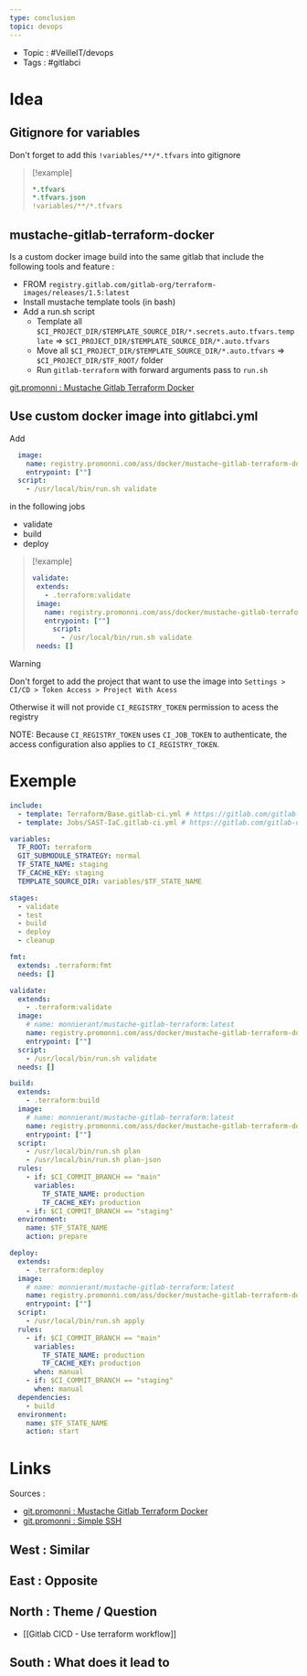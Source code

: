 ```yaml
---
type: conclusion
topic: devops 
---
```


- Topic : #VeilleIT/devops 
- Tags : #gitlabci 

# Idea


## Gitignore for variables 

Don't forget to add this `!variables/**/*.tfvars` into gitignore

> [!example] 
> ```yaml
> *.tfvars
> *.tfvars.json
> !variables/**/*.tfvars 
> ```

## mustache-gitlab-terraform-docker

Is a custom docker image build into the same gitlab that include the following tools and feature :
- FROM `registry.gitlab.com/gitlab-org/terraform-images/releases/1.5:latest`
- Install mustache template tools (in bash)
- Add a run.sh script
	- Template all `$CI_PROJECT_DIR/$TEMPLATE_SOURCE_DIR/*.secrets.auto.tfvars.template` => `$CI_PROJECT_DIR/$TEMPLATE_SOURCE_DIR/*.auto.tfvars`
	- Move all `$CI_PROJECT_DIR/$TEMPLATE_SOURCE_DIR/*.auto.tfvars` => `$CI_PROJECT_DIR/$TF_ROOT/` folder
	- Run `gitlab-terraform` with forward arguments pass to `run.sh`


[git.promonni : Mustache Gitlab Terraform Docker](https://git.promonni.com/ass/docker/mustache-gitlab-terraform-docker)



## Use custom docker image into gitlabci.yml

Add
```yaml
  image: 
    name: registry.promonni.com/ass/docker/mustache-gitlab-terraform-docker:main
    entrypoint: [""]
  script:
    - /usr/local/bin/run.sh validate
```

in the following jobs
- validate
- build 
- deploy


> [!example] 
>  ```yaml
> validate:
>   extends:
>     - .terraform:validate
>   image: 
>     name: registry.promonni.com/ass/docker/mustache-gitlab-terraform-docker:main
>     entrypoint: [""]
>       script:
>         - /usr/local/bin/run.sh validate
>   needs: []
> ```



> [!warning] 
> Don't forget to add the project that want to use the image into `Settings > CI/CD > Token Access > Project With Acess` 
> 
> Otherwise it will not provide `CI_REGISTRY_TOKEN` permission to acess the registry
> 
> NOTE: Because `CI_REGISTRY_TOKEN` uses `CI_JOB_TOKEN` to authenticate, the access configuration also applies to `CI_REGISTRY_TOKEN`.




# Exemple

```yaml
include:
  - template: Terraform/Base.gitlab-ci.yml # https://gitlab.com/gitlab-org/gitlab/blob/master/lib/gitlab/ci/templates/Terraform/Base.gitlab-ci.yml
  - template: Jobs/SAST-IaC.gitlab-ci.yml # https://gitlab.com/gitlab-org/gitlab/blob/master/lib/gitlab/ci/templates/Jobs/SAST-IaC.gitlab-ci.yml

variables:
  TF_ROOT: terraform
  GIT_SUBMODULE_STRATEGY: normal
  TF_STATE_NAME: staging
  TF_CACHE_KEY: staging
  TEMPLATE_SOURCE_DIR: variables/$TF_STATE_NAME

stages:
  - validate
  - test
  - build
  - deploy
  - cleanup

fmt:
  extends: .terraform:fmt
  needs: []

validate:
  extends:
    - .terraform:validate
  image: 
    # name: monnierant/mustache-gitlab-terraform:latest
    name: registry.promonni.com/ass/docker/mustache-gitlab-terraform-docker:main
    entrypoint: [""]
  script:
    - /usr/local/bin/run.sh validate
  needs: []

build:
  extends:
    - .terraform:build
  image: 
    # name: monnierant/mustache-gitlab-terraform:latest
    name: registry.promonni.com/ass/docker/mustache-gitlab-terraform-docker:main
    entrypoint: [""]
  script:
    - /usr/local/bin/run.sh plan
    - /usr/local/bin/run.sh plan-json
  rules:
    - if: $CI_COMMIT_BRANCH == "main"
      variables:
        TF_STATE_NAME: production
        TF_CACHE_KEY: production
    - if: $CI_COMMIT_BRANCH == "staging"
  environment:
    name: $TF_STATE_NAME
    action: prepare

deploy:
  extends:
    - .terraform:deploy
  image: 
    # name: monnierant/mustache-gitlab-terraform:latest
    name: registry.promonni.com/ass/docker/mustache-gitlab-terraform-docker:main
    entrypoint: [""]
  script:
    - /usr/local/bin/run.sh apply
  rules:
    - if: $CI_COMMIT_BRANCH == "main"
      variables:
        TF_STATE_NAME: production
        TF_CACHE_KEY: production
      when: manual
    - if: $CI_COMMIT_BRANCH == "staging"
      when: manual
  dependencies:
    - build
  environment:
    name: $TF_STATE_NAME
    action: start

```

# Links

Sources :
- [git.promonni : Mustache Gitlab Terraform Docker](https://git.promonni.com/ass/docker/mustache-gitlab-terraform-docker)
- [git.promonni : Simple SSH](https://git.promonni.com/ass/terraform/simple-ssh)



## West : Similar

## East : Opposite

## North : Theme / Question

- [[Gitlab CICD - Use terraform workflow]]

## South : What does it lead to

